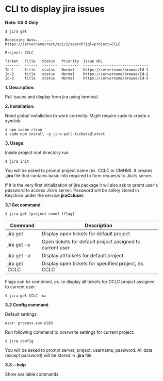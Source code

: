 # CLI to display jira issues
**Note: OS X Only**

    $ jira get

    Receiving data........
    https://servername/rest/api/2/search?jql=project=CCLC
    
    Project: CCLC

    Ticket   Title   Status   Priority  Issue URL                   
    -------  ------  -------  --------  ------------------------------
    Id-1     title   status   Normal    https://servername/browse/Id-1
    Id-2     title   status   Normal    https://servername/browse/Id-2
    Id-3     title   status   Normal    https://servername/browse/Id-3

**1. Description:**

Pull issues and display from jira using terminal.

**2. Installation:**

Need global installation to work correctly. 
Might require sudo to create a symlink.

   	$ npm cache clean
    $ sudo npm install -g jira-pull-tickets@latest

**3. Usage:**

Inside project root directory run.

	$ jira init
    
You will be asked to prompt project name (ex. CCLC or CMHM).
It creates **.jira** file that contains basic info required to form requests to Jira's server.

If it is the very first initialization of jira package it wil also ask to promt user's password to access Jira's server. 
Password will be safely stored in Keychain under the service **jiraCLIuser**. 

**3.1 Get command**

    $ jira get [project name] [flag]    


| Command  |  Description |
|---|---|
|  jira get |  Display open tickets for default project |
|  jira get -u | Open tickets for default project assigned to current user  |
|  jira get -a |  Display all tickets for default project |
|  jira get CCLC  |  Display open tickets for specified project, ex. CCLC |


Flags can be combined, ex. to display all tickets for CCLC project assigned to current user: 
   
    $ jira get CCLC -ua     

**3.2 Config command**

Default settings: 

    user: process.env.USER

Run following command to overwrite settings for current project:

	$ jira config
    
You will be asked to prompt server, project, username, password. All data (except password) will be stored in **.jira** file.

**3.3 --help**

Show available commands.